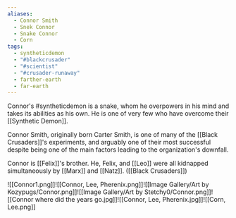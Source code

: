 ```yaml
---
aliases:
  - Connor Smith
  - Snek Connor
  - Snake Connor
  - Corn
tags:
  - syntheticdemon
  - "#blackcrusader"
  - "#scientist"
  - "#crusader-runaway"
  - farther-earth
  - far-earth
---
```

Connor's #syntheticdemon is a snake, whom he overpowers in his mind and takes its abilities as his own. He is one of very few who have overcome their [[Synthetic Demon]].

Connor Smith, originally born Carter Smith, is one of many of the [[Black Crusaders]]'s experiments, and arguably one of their most successful despite being one of the main factors leading to the organization's downfall.

Connor is [[Felix]]'s brother. He, Felix, and [[Leo]] were all kidnapped simultaneously by [[Marx]] and [[Natz]]. ([[Black Crusaders]])

![[Connor1.png]]![[Connor, Lee, Pherenix.png]]![[Image Gallery/Art by Kozypugs/Connor.png]]![[Image Gallery/Art by Stetchy0/Connor.png]]![[Connor where did the years go.jpg]]![[Connor, Lee, Pherenix.jpg]]![[Corn, Lee.png]]